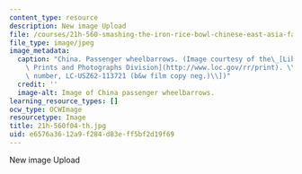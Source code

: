 ```yaml
---
content_type: resource
description: New image Upload
file: /courses/21h-560-smashing-the-iron-rice-bowl-chinese-east-asia-fall-2004/e6576a3612a9f284d83eff5bf2d19f69_21h-560f04-th.jpg
file_type: image/jpeg
image_metadata:
  caption: "China. Passenger wheelbarrows. (Image courtesy of the\_[Library of Congress,\
    \ Prints and Photographs Division](http://www.loc.gov/rr/print). \\[reproduction\
    \ number, LC-USZ62-113721 (b&w film copy neg.)\\])"
  credit: ''
  image-alt: Image of China passenger wheelbarrows.
learning_resource_types: []
ocw_type: OCWImage
resourcetype: Image
title: 21h-560f04-th.jpg
uid: e6576a36-12a9-f284-d83e-ff5bf2d19f69
---
```

New image Upload